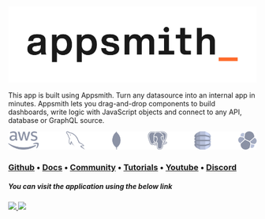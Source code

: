 ![](https://raw.githubusercontent.com/appsmithorg/appsmith/release/static/appsmith_logo_primary.png)

This app is built using Appsmith. Turn any datasource into an internal app in minutes. Appsmith lets you drag-and-drop components to build dashboards, write logic with JavaScript objects and connect to any API, database or GraphQL source.

![](https://raw.githubusercontent.com/appsmithorg/appsmith/release/static/images/integrations.png)

### [Github](https://github.com/appsmithorg/appsmith) • [Docs](https://docs.appsmith.com/?utm_source=github&utm_medium=social&utm_content=appsmith_docs&utm_campaign=null&utm_term=appsmith_docs) • [Community](https://community.appsmith.com/) • [Tutorials](https://github.com/appsmithorg/appsmith/tree/update/readme#tutorials) • [Youtube](https://www.youtube.com/appsmith) • [Discord](https://discord.gg/rBTTVJp)

##### You can visit the application using the below link

###### [![](https://s3.us-east-2.amazonaws.com/assets.appsmith.com/git-sync/Buttons.svg) ](https://release.app.appsmith.com/applications/61c571c0dec19412f6c5d4f4/pages/61c571c0dec19412f6c5d4f7) [![](https://s3.us-east-2.amazonaws.com/assets.appsmith.com/git-sync/Buttons2.svg)](https://release.app.appsmith.com/applications/61c571c0dec19412f6c5d4f4/pages/61c571c0dec19412f6c5d4f7/edit)